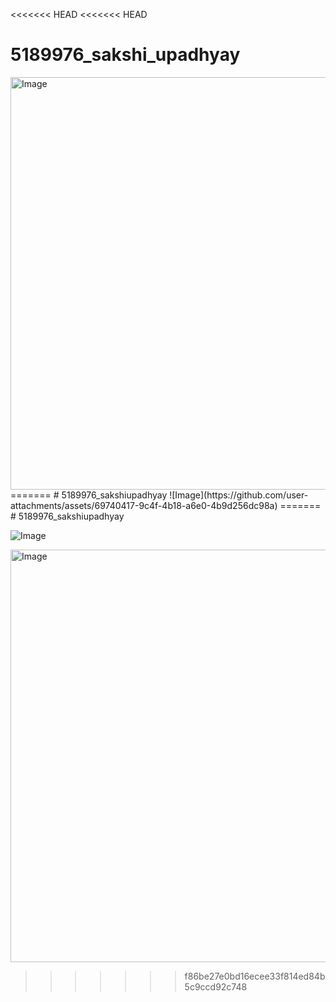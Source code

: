 <<<<<<< HEAD
<<<<<<< HEAD
# 5189976_sakshi_upadhyay


<img width="1298" height="660" alt="Image" src="https://github.com/user-attachments/assets/5cca51a9-36d9-4dc8-bb57-69cdfd38ecf5" />
=======
# 5189976_sakshiupadhyay
![Image](https://github.com/user-attachments/assets/69740417-9c4f-4b18-a6e0-4b9d256dc98a)
=======
# 5189976_sakshiupadhyay

![Image](https://github.com/user-attachments/assets/69740417-9c4f-4b18-a6e0-4b9d256dc98a)

<img width="1298" height="660" alt="Image" src="https://github.com/user-attachments/assets/b6c36d10-3ae2-4a58-aa93-1ef77d270f5a" />

>>>>>>> f86be27e0bd16ecee33f814ed84b5c9ccd92c748
